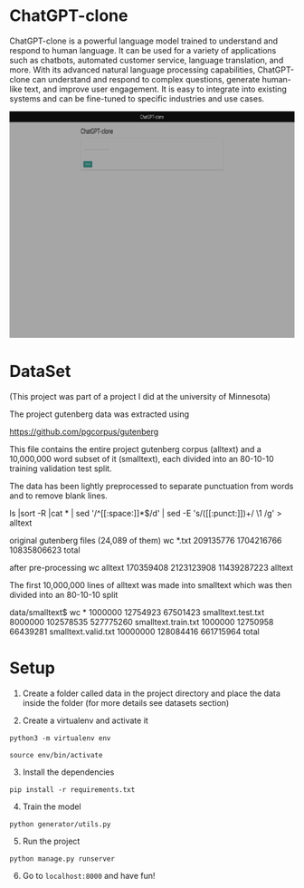 # ChatGPT-clone

ChatGPT-clone is a powerful language model trained to understand and respond to human language. It can be used for a variety of applications such as chatbots, automated customer service, language translation, and more. With its advanced natural language processing capabilities, ChatGPT-clone can understand and respond to complex questions, generate human-like text, and improve user engagement. It is easy to integrate into existing systems and can be fine-tuned to specific industries and use cases.

<img src="./assets/desktop-screenshot.png" alt="phone DesktopExample" height="400"/>

# DataSet
(This project was part of a project I did at the university of Minnesota)

The project gutenberg data was extracted using 

https://github.com/pgcorpus/gutenberg

This file contains the entire project gutenberg corpus (alltext) and a 10,000,000 word subset of it (smalltext), each divided into an 80-10-10 training validation test split.

The data has been lightly preprocessed to separate punctuation from words and to remove blank lines.

ls |sort -R |cat * | sed '/^[[:space:]]*$/d' | sed -E 's/([[:punct:]])+/ \1 /g'   > alltext

original gutenberg files (24,089 of them)
wc *.txt
209135776  1704216766 10835806623 total

after pre-processing
wc alltext
170359408  2123123908 11439287223 alltext

The first 10,000,000 lines of alltext was made into smalltext which was then divided into an 80-10-10 split

data/smalltext$ wc *
  1000000  12754923  67501423 smalltext.test.txt
  8000000 102578535 527775260 smalltext.train.txt
  1000000  12750958  66439281 smalltext.valid.txt
 10000000 128084416 661715964 total


# Setup

1. Create a folder called data in the project directory and place the data inside the folder (for more details see datasets section)

2. Create a virtualenv and activate it 
```
python3 -m virtualenv env
```
```
source env/bin/activate
```

3. Install the dependencies
```
pip install -r requirements.txt
```

4. Train the model 
```
python generator/utils.py
```

5. Run the project
```
python manage.py runserver
```

6. Go to `localhost:8000` and have fun!
